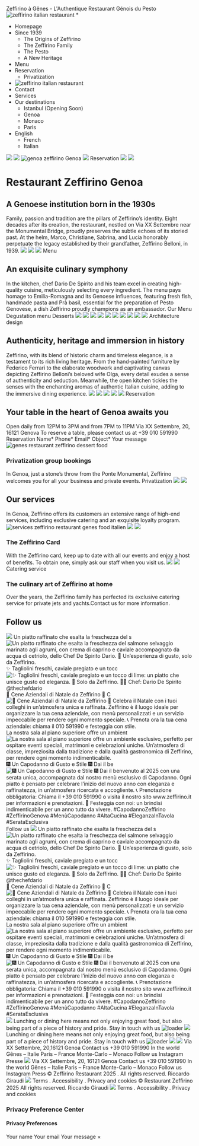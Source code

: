 Zeffirino à Gênes - L'Authentique Restaurant Génois du Pesto
![zeffirino italian restaurant](https://zeffirino-restaurant.com/wp-content/uploads/2024/04/zeffirino-italian-restaurant.png)
  * 

  * Homepage
  * Since 1939
    * The Origins of Zeffirino
    * The Zeffirino Family
    * The Pesto
    * A New Heritage
  * Menu
  * Reservation
    * Privatization
  * ![zeffirino italian restaurant](https://zeffirino-restaurant.com/wp-content/uploads/2024/04/zeffirino-italian-restaurant.png)
  * Contact
  * Services
  * Our destinations
    * Istanbul (Opening Soon)
    * Genoa
    * Monaco
    * Paris
  * English
    * French
    * Italian


![](https://zeffirino-restaurant.com/wp-content/plugins/revslider/sr6/assets/assets/dummy.png) ![](https://zeffirino-restaurant.com/wp-content/plugins/revslider/sr6/assets/assets/dummy.png) ![genoa zeffirino](https://zeffirino-restaurant.com/wp-content/plugins/revslider/sr6/assets/assets/dummy.png) Genoa ![](https://zeffirino-restaurant.com/wp-content/plugins/revslider/sr6/assets/assets/dummy.png) Reservation 
![](https://zeffirino-restaurant.com/wp-content/uploads/2024/04/zeffirino-restaurant-genova.png)
![](https://zeffirino-restaurant.com/wp-content/uploads/2024/04/zeffirino-restaurant-genova.png)
# Restaurant Zeffirino Genoa
## A Genoese institution born in the 1930s
Family, passion and tradition are the pillars of Zeffirino’s identity. Eight decades after its creation, the restaurant, nestled on Via XX Settembre near the Monumental Bridge, proudly preserves the subtle echoes of its storied past. At the helm, Marco, Christiane, Sabrina, and Lucia honorably perpetuate the legacy established by their grandfather, Zeffirino Belloni, in 1939.
![](https://zeffirino-restaurant.com/wp-content/uploads/2024/05/restaurant-genes-zeffirino-tradition.png)
![](https://zeffirino-restaurant.com/wp-content/uploads/2024/04/zeffirino-restaurant-genova.png)
![](https://zeffirino-restaurant.com/wp-content/uploads/2024/04/zeffirino-restaurant-genova.png)
Menu
## An exquisite culinary symphony
In the kitchen, chef Dario De Spirito and his team excel in creating high-quality cuisine, meticulously selecting every ingredient. The menu pays homage to Emilia-Romagna and its Genoese influences, featuring fresh fish, handmade pasta and Prà basil, essential for the preparation of Pesto Genovese, a dish Zeffirino proudly champions as an ambassador.
Our Menu
Degustation menu
Desserts
![](https://zeffirino-restaurant.com/wp-content/uploads/2024/04/regala-zeffirino-menu-offerti.png)
![](https://zeffirino-restaurant.com/wp-content/uploads/2024/09/zeffirino-genoa-restaurant-pesto-basilico-pasta-service.png)
![](https://zeffirino-restaurant.com/wp-content/uploads/2024/04/regala-zeffirino-menu.png)
![](https://zeffirino-restaurant.com/wp-content/uploads/2024/04/regala-zeffirino-menu-offerti.png)
![](https://zeffirino-restaurant.com/wp-content/uploads/2024/04/regala-zeffirino-menu.png)
![](https://zeffirino-restaurant.com/wp-content/uploads/2024/09/zeffirino-genoa-restaurant-pesto-basilico-pasta-service.png)
![](https://zeffirino-restaurant.com/wp-content/uploads/2024/04/restaurant-zeffirino-genova-food.png)
![](https://zeffirino-restaurant.com/wp-content/uploads/2024/04/restaurant-zeffirino-monaco-food.png)
![](https://zeffirino-restaurant.com/wp-content/uploads/2024/04/zeffirino-restaurant-genova.png)
![](https://zeffirino-restaurant.com/wp-content/uploads/2024/04/zeffirino-restaurant-genova.png)
Architecture design
## Authenticity, heritage and immersion in history
Zeffirino, with its blend of historic charm and timeless elegance, is a testament to its rich living heritage. From the hand-painted furniture by Federico Ferrari to the elaborate woodwork and captivating canvas depicting Zeffirino Belloni’s beloved wife Olga, every detail exudes a sense of authenticity and seduction.
Meanwhile, the open kitchen tickles the senses with the enchanting aromas of authentic Italian cuisine, adding to the immersive dining experience.
![](https://zeffirino-restaurant.com/wp-content/uploads/2024/05/zeffirino-restaurant-room.jpg)
![](https://zeffirino-restaurant.com/wp-content/uploads/2024/04/zeffirino-santorini-genova-restaurant-italien.png)
![](https://zeffirino-restaurant.com/wp-content/uploads/2024/04/zeffirino-santorini-genova-restaurant-italien.png)
![](https://zeffirino-restaurant.com/wp-content/uploads/2024/04/zeffirino-restaurant-genova.png)
![](https://zeffirino-restaurant.com/wp-content/uploads/2024/04/zeffirino-restaurant-genova.png)
Reservation
## Your table in the heart of Genoa awaits you
Open daily from 12PM to 3PM and from 7PM to 11PM
Via XX Settembre, 20, 16121 Genova
To reserve a table, please contact us at +39 010 591990
Reservation
Name*
Phone*
Email*
Object* 
Your message 
![genes restaurant zeffirino dessert food](https://zeffirino-restaurant.com/wp-content/uploads/2024/05/zeffirino-restaurant-food-dessert-scaled.jpg)
### Privatization group bookings
In Genoa, just a stone’s throw from the Ponte Monumental, Zeffirino welcomes you for all your business and private events.
Privatization
![](https://zeffirino-restaurant.com/wp-content/uploads/2024/04/zeffirino-restaurant-genova.png)
![](https://zeffirino-restaurant.com/wp-content/uploads/2024/04/zeffirino-restaurant-genova.png)
## Our services
In Genoa, Zeffirino offers its customers an extensive range of high-end services, including exclusive catering and an exquisite loyalty program.
![services zeffirino restaurant genes food italien](https://zeffirino-restaurant.com/wp-content/uploads/2024/05/zeffirino-restaurant-genes-food-italien.png)
![](https://zeffirino-restaurant.com/wp-content/uploads/2024/04/zeffirino-restaurant-genova.png)
![](https://zeffirino-restaurant.com/wp-content/uploads/2024/04/zeffirino-restaurant-genova.png)
### The Zeffirino Card
With the Zeffirino card, keep up to date with all our events and enjoy a host of benefits.
To obtain one, simply ask our staff when you visit us.
![](https://zeffirino-restaurant.com/wp-content/uploads/2024/04/zeffirino-restaurant-genova.png)
![](https://zeffirino-restaurant.com/wp-content/uploads/2024/04/zeffirino-restaurant-genova.png)
Catering service
### The culinary art of Zeffirino at home
Over the years, the Zeffirino family has perfected its exclusive catering service for private jets and yachts.Contact us for more information.
## Follow us
![](https://zeffirino-restaurant.com/wp-content/uploads/2024/04/instagram.png)
Un piatto raffinato che esalta la freschezza del s ![Un piatto raffinato che esalta la freschezza del salmone selvaggio marinato agli agrumi, con crema di caprino e caviale accompagnato da acqua di cetriolo, dello Chef De Spirito Dario.
📍 Un’esperienza di gusto, solo da Zeffirino.](https://zeffirino-restaurant.com/wp-content/uploads/sb-instagram-feed-images/469025899_601171275764024_4623518306485342546_nlow.webp)
✨ Tagliolini freschi, caviale pregiato e un tocc ![✨ Tagliolini freschi, caviale pregiato e un tocco di lime: un piatto che unisce gusto ed eleganza.
📍 Solo da Zeffirino.
👨‍🍳 Chef: Dario De Spirito @thechefdario](https://zeffirino-restaurant.com/wp-content/uploads/sb-instagram-feed-images/468713200_18290871394212944_4300249991596407323_nlow.webp)
🎄 Cene Aziendali di Natale da Zeffirino 🎄 C ![🎄 Cene Aziendali di Natale da Zeffirino 🎄
Celebra il Natale con i tuoi colleghi in un’atmosfera unica e raffinata. Zeffirino è il luogo ideale per organizzare la tua cena aziendale, con menù personalizzati e un servizio impeccabile per rendere ogni momento speciale.
📞 Prenota ora la tua cena aziendale: chiama il 010 591990 e festeggia con stile.](https://zeffirino-restaurant.com/wp-content/uploads/sb-instagram-feed-images/468791491_2851954224981948_2587727368990083004_nlow.webp)
La nostra sala al piano superiore offre un ambient ![La nostra sala al piano superiore offre un ambiente esclusivo, perfetto per ospitare eventi speciali, matrimoni e celebrazioni uniche. Un’atmosfera di classe, impreziosita dalla tradizione e dalla qualità gastronomica di Zeffirino, per rendere ogni momento indimenticabile.](https://zeffirino-restaurant.com/wp-content/uploads/sb-instagram-feed-images/468519186_2370204523312535_660269238452350490_nlow.webp)
🎆 Un Capodanno di Gusto e Stile 🎆 Dai il be ![🎆 Un Capodanno di Gusto e Stile 🎆
Dai il benvenuto al 2025 con una serata unica, accompagnata dal nostro menù esclusivo di Capodanno. Ogni piatto è pensato per celebrare l’inizio del nuovo anno con eleganza e raffinatezza, in un’atmosfera ricercata e accogliente.
📞 Prenotazione obbligatoria:
Chiama il +39 010 591990 o visita il nostro sito www.zeffirino.it per informazioni e prenotazioni.
🥂 Festeggia con noi: un brindisi indimenticabile per un anno tutto da vivere.
#CapodannoZeffirino #ZeffirinoGenova #MenùCapodanno #AltaCucina #EleganzaInTavola #SerataEsclusiva](https://zeffirino-restaurant.com/wp-content/uploads/sb-instagram-feed-images/467821083_1616893225569868_4784909306951305902_nlow.webp)
Follow us
![](https://zeffirino-restaurant.com/wp-content/uploads/2024/04/instagram.png)
Un piatto raffinato che esalta la freschezza del s ![Un piatto raffinato che esalta la freschezza del salmone selvaggio marinato agli agrumi, con crema di caprino e caviale accompagnato da acqua di cetriolo, dello Chef De Spirito Dario.
📍 Un’esperienza di gusto, solo da Zeffirino.](https://zeffirino-restaurant.com/wp-content/uploads/sb-instagram-feed-images/469025899_601171275764024_4623518306485342546_nthumb.webp)
✨ Tagliolini freschi, caviale pregiato e un tocc ![✨ Tagliolini freschi, caviale pregiato e un tocco di lime: un piatto che unisce gusto ed eleganza.
📍 Solo da Zeffirino.
👨‍🍳 Chef: Dario De Spirito @thechefdario](https://zeffirino-restaurant.com/wp-content/uploads/sb-instagram-feed-images/468713200_18290871394212944_4300249991596407323_nthumb.webp)
🎄 Cene Aziendali di Natale da Zeffirino 🎄 C ![🎄 Cene Aziendali di Natale da Zeffirino 🎄
Celebra il Natale con i tuoi colleghi in un’atmosfera unica e raffinata. Zeffirino è il luogo ideale per organizzare la tua cena aziendale, con menù personalizzati e un servizio impeccabile per rendere ogni momento speciale.
📞 Prenota ora la tua cena aziendale: chiama il 010 591990 e festeggia con stile.](https://zeffirino-restaurant.com/wp-content/uploads/sb-instagram-feed-images/468791491_2851954224981948_2587727368990083004_nthumb.webp)
La nostra sala al piano superiore offre un ambient ![La nostra sala al piano superiore offre un ambiente esclusivo, perfetto per ospitare eventi speciali, matrimoni e celebrazioni uniche. Un’atmosfera di classe, impreziosita dalla tradizione e dalla qualità gastronomica di Zeffirino, per rendere ogni momento indimenticabile.](https://zeffirino-restaurant.com/wp-content/uploads/sb-instagram-feed-images/468519186_2370204523312535_660269238452350490_nthumb.webp)
🎆 Un Capodanno di Gusto e Stile 🎆 Dai il be ![🎆 Un Capodanno di Gusto e Stile 🎆
Dai il benvenuto al 2025 con una serata unica, accompagnata dal nostro menù esclusivo di Capodanno. Ogni piatto è pensato per celebrare l’inizio del nuovo anno con eleganza e raffinatezza, in un’atmosfera ricercata e accogliente.
📞 Prenotazione obbligatoria:
Chiama il +39 010 591990 o visita il nostro sito www.zeffirino.it per informazioni e prenotazioni.
🥂 Festeggia con noi: un brindisi indimenticabile per un anno tutto da vivere.
#CapodannoZeffirino #ZeffirinoGenova #MenùCapodanno #AltaCucina #EleganzaInTavola #SerataEsclusiva](https://zeffirino-restaurant.com/wp-content/uploads/sb-instagram-feed-images/467821083_1616893225569868_4784909306951305902_nthumb.webp)
![](https://zeffirino-restaurant.com/wp-content/uploads/2024/04/zeffirino-restaurant-genova.png)
Lunching or dining here means not only enjoying great food, but also being part of a piece of history and pride.
Stay in touch with us
![loader](https://zeffirino-restaurant.com/wp-includes/images/spinner.gif)
![](https://zeffirino-restaurant.com/wp-content/uploads/2024/04/zeffirino-restaurant-genova.png)
Lunching or dining here means not only enjoying great food, but also being part of a piece of history and pride.
Stay in touch with us
![loader](https://zeffirino-restaurant.com/wp-includes/images/spinner.gif)
![](https://zeffirino-restaurant.com/wp-content/uploads/2024/04/zeffirino-pasta-italien-greece.png)
![](https://zeffirino-restaurant.com/wp-content/uploads/2024/01/zeffirino-logo.png)
Via XX Settembre, 20,16121 Genoa
Contact us
+39 010 591990
In the world
Gênes – Italie
Paris – France
Monte-Carlo – Monaco
Follow us
Instagram
Presse
![](https://zeffirino-restaurant.com/wp-content/uploads/2024/01/zeffirino-logo.png)
Via XX Settembre, 20, 16121 Genoa 
Contact us
+39 010 591990
In the world
Gênes – Italie
Paris – France
Monte-Carlo – Monaco
Follow us
Instagram
Press
© Zeffirino Restaurant 2025 . All rights reserved. Riccardo Giraudi
![](https://zeffirino-restaurant.com/wp-content/uploads/2024/04/zeffirino-italian-restaurant.png)
Terms . Accessibility . Privacy and cookies
© Restaurant Zeffirino 2025 
All rights reserved.
Riccardo Giraudi
![](https://zeffirino-restaurant.com/wp-content/uploads/2024/04/zeffirino-italian-restaurant.png)
Terms . Accessibility . Privacy and cookies
### Privacy Preference Center
#### Privacy Preferences
Your name 
Your email 
Your message 
× 
